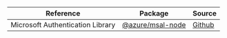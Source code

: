 | Reference | Package | Source |
|---|---|---|
|Microsoft Authentication Library|[@azure/msal-node](https://www.npmjs.com/package/@azure/msal-node)|[Github](https://github.com/Azure/azure-sdk-for-js)|
